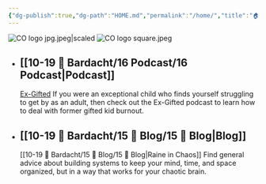 ```yaml
---
{"dg-publish":true,"dg-path":"HOME.md","permalink":"/home/","title":"🏠 HOME","pinned":true,"contentClasses":"dashboard","tags":["gardenEntry"],"noteIcon":"","created":"2021-10-13","updated":"2023-07-09T10:05:01.195-04:00"}
---
```



![CO logo jpg.jpeg|scaled](/img/user/80-89%20Assets/82%20-%20Photo%20Attachments/CO%20logo%20jpg.jpeg)
![CO logo square.jpeg](/img/user/80-89%20Assets/82%20-%20Photo%20Attachments/CO%20logo%20square.jpeg)

- ## [[10-19 💢 Bardacht/16 Podcast/16 Podcast\|Podcast]]
  [Ex-Gifted](https://exgifted.com/)
  If you were an exceptional child who finds yourself struggling to get by as an adult, then check out the Ex-Gifted podcast to learn how to deal with former gifted kid burnout.

- ## [[10-19 💢 Bardacht/15 📌 Blog/15 📌 Blog\|Blog]]
  [[10-19 💢 Bardacht/15 📌 Blog/15 📌 Blog\|Raine in Chaos]]
  Find general advice about building systems to keep your mind, time, and space organized, but in a way that works for your chaotic brain.




